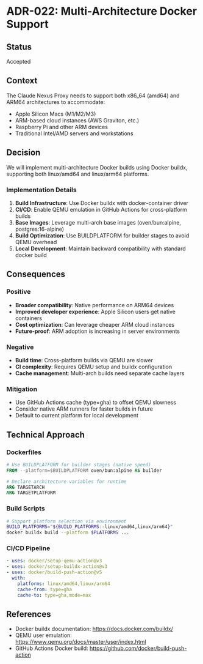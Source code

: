 # ADR-022: Multi-Architecture Docker Support

## Status

Accepted

## Context

The Claude Nexus Proxy needs to support both x86_64 (amd64) and ARM64 architectures to accommodate:

- Apple Silicon Macs (M1/M2/M3)
- ARM-based cloud instances (AWS Graviton, etc.)
- Raspberry Pi and other ARM devices
- Traditional Intel/AMD servers and workstations

## Decision

We will implement multi-architecture Docker builds using Docker buildx, supporting both linux/amd64 and linux/arm64 platforms.

### Implementation Details

1. **Build Infrastructure**: Use Docker buildx with docker-container driver
2. **CI/CD**: Enable QEMU emulation in GitHub Actions for cross-platform builds
3. **Base Images**: Leverage multi-arch base images (oven/bun:alpine, postgres:16-alpine)
4. **Build Optimization**: Use BUILDPLATFORM for builder stages to avoid QEMU overhead
5. **Local Development**: Maintain backward compatibility with standard docker build

## Consequences

### Positive

- **Broader compatibility**: Native performance on ARM64 devices
- **Improved developer experience**: Apple Silicon users get native containers
- **Cost optimization**: Can leverage cheaper ARM cloud instances
- **Future-proof**: ARM adoption is increasing in server environments

### Negative

- **Build time**: Cross-platform builds via QEMU are slower
- **CI complexity**: Requires QEMU setup and buildx configuration
- **Cache management**: Multi-arch builds need separate cache layers

### Mitigation

- Use GitHub Actions cache (type=gha) to offset QEMU slowness
- Consider native ARM runners for faster builds in future
- Default to current platform for local development

## Technical Approach

### Dockerfiles

```dockerfile
# Use BUILDPLATFORM for builder stages (native speed)
FROM --platform=$BUILDPLATFORM oven/bun:alpine AS builder

# Declare architecture variables for runtime
ARG TARGETARCH
ARG TARGETPLATFORM
```

### Build Scripts

```bash
# Support platform selection via environment
BUILD_PLATFORMS="${BUILD_PLATFORMS:-linux/amd64,linux/arm64}"
docker buildx build --platform $PLATFORMS ...
```

### CI/CD Pipeline

```yaml
- uses: docker/setup-qemu-action@v3
- uses: docker/setup-buildx-action@v3
- uses: docker/build-push-action@v5
  with:
    platforms: linux/amd64,linux/arm64
    cache-from: type=gha
    cache-to: type=gha,mode=max
```

## References

- Docker buildx documentation: https://docs.docker.com/buildx/
- QEMU user emulation: https://www.qemu.org/docs/master/user/index.html
- GitHub Actions Docker build: https://github.com/docker/build-push-action
